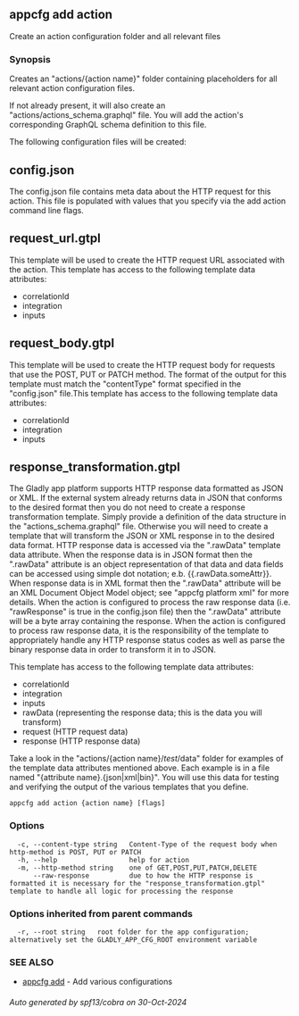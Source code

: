 ## appcfg add action

Create an action configuration folder and all relevant files

### Synopsis

Creates an "actions/{action name}" folder containing placeholders for all relevant
action configuration files.

If not already present, it will also create an "actions/actions_schema.graphql" file.
You will add the action's corresponding GraphQL schema definition to this file.

The following configuration files will be created:

config.json
-----------
The config.json file contains meta data about the HTTP request for this action. This
file is populated with values that you specify via the add action command line flags.

request_url.gtpl
----------------
This template will be used to create the HTTP request URL associated with the
action. This template has access to the following template data attributes:
- correlationId
- integration
- inputs

request_body.gtpl
-----------------
This template will be used to create the HTTP request body for requests that
use the POST, PUT or PATCH method. The format of the output for this template
must match the "contentType" format specified in the "config.json" file.This
template has access to the following template data attributes:
- correlationId
- integration
- inputs
 
response_transformation.gtpl
----------------------------
The Gladly app platform supports HTTP response data formatted as JSON or XML. If
the external system already returns data in JSON that conforms to the desired
format then you do not need to create a response transformation template.
Simply provide a definition of the data structure in the "actions_schema.graphql"
file. Otherwise you will need to create a template that will transform the JSON
or XML response in to the desired data format. HTTP response data is accessed
via the ".rawData" template data attribute. When the response data is in JSON
format then the ".rawData" attribute is an object representation of that data
and data fields can be accessed using simple dot notation; e.b. {{.rawData.someAttr}}.
When response data is in XML format then the ".rawData" attribute will be an
XML Document Object Model object; see "appcfg platform xml" for more details.
When the action is configured to process the raw response data (i.e. "rawResponse"
is true in the config.json file) then the ".rawData" attribute will be a
byte array containing the response. When the action is configured to process
raw response data, it is the responsibility of the template to appropriately
handle any HTTP response status codes as well as parse the binary response data
in order to transform it in to JSON.

This template has access to the following template data attributes:
- correlationId
- integration
- inputs
- rawData (representing the response data; this is the data you will transform)
- request (HTTP request data)
- response (HTTP response data)

Take a look in the "actions/{action name}/_test_/data" folder for examples of the
template data attributes mentioned above. Each example is in a file  named
"{attribute name}.{json|xml|bin}". You will use this data for testing and verifying the
output of the various templates that you define.


```
appcfg add action {action name} [flags]
```

### Options

```
  -c, --content-type string   Content-Type of the request body when http-method is POST, PUT or PATCH
  -h, --help                  help for action
  -m, --http-method string    one of GET,POST,PUT,PATCH,DELETE
      --raw-response          due to how the HTTP response is formatted it is necessary for the "response_transformation.gtpl" template to handle all logic for processing the response
```

### Options inherited from parent commands

```
  -r, --root string   root folder for the app configuration; alternatively set the GLADLY_APP_CFG_ROOT environment variable
```

### SEE ALSO

* [appcfg add](appcfg_add.md)	 - Add various configurations

###### Auto generated by spf13/cobra on 30-Oct-2024
